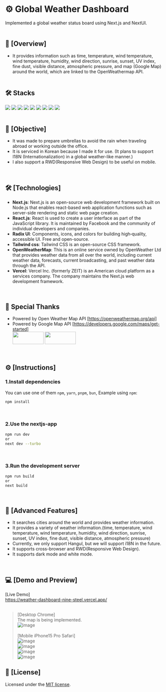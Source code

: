 # ⚙️ Global Weather Dashboard <br/>
 Implemented a global weather status board using Next.js and NextUI.
<br/>
<br/>

## 📢 [Overview]
- It provides information such as time, temperature, wind temperature, wind temperature, humidity, wind direction, sunrise, sunset, UV index, fine dust, visible distance, atmospheric pressure, and map (Google Map) around the world, which are linked to the OpenWeathermap API.
<br/><br/>

## 🛠️ Stacks
<img src="https://img.shields.io/badge/Next.js-000000?logo=Next.js&logoColor=white"/> <img src="https://img.shields.io/badge/React.js-%2320232a.svg?&logo=react&logoColor=%2361DAFB"/> <img src="https://img.shields.io/badge/radix%20ui-161618.svg?logo=radix-ui&logoColor=white" /> <img src="https://img.shields.io/badge/Tailwind CSS-06B6D4?logo=Tailwind CSS&logoColor=white"/> <img src="https://img.shields.io/badge/typescript-%23007ACC.svg?logo=typescript&logoColor=white"/> <img src="https://img.shields.io/badge/javascript-%23323330.svg?&logo=javascript&logoColor=%23F7DF1E"/> <img src="https://img.shields.io/badge/html5-%23E34F26.svg?&logo=html5&logoColor=white" /> <img src="https://img.shields.io/badge/CSS3-1572B6?logo=css3&logoColor=white"/> <img src="https://img.shields.io/badge/Vercel-000000?logo=Vercel&logoColor=white"/> <br/><br/>

## 🚩 [Objective]
- It was made to prepare umbrellas to avoid the rain when traveling abroad or working outside the office.
- It is serviced in Korean because I made it for use. (It plans to support I18N (Internationalization) in a global weather-like manner.)
- I also support a RWD(Responsive Web Design) to be useful on mobile.
<br/>

## 🛠️ [Technologies]
- **Next.js**: Next.js is an open-source web development framework built on Node.js that enables react-based web application functions such as server-side rendering and static web page creation.
- **React.js**: React is used to create a user interface as part of the JavaScript library. It is maintained by Facebook and the community of individual developers and companies.
- **Radix UI**: Components, icons, and colors for building high‑quality, accessible UI. Free and open-source.
- **Tailwind css**: Tailwind CSS is an open-source CSS framework.
- **OpenWeatherMap**: This is an online service owned by OpenWeather Ltd that provides weather data from all over the world, including current weather data, forecasts, current broadcasting, and past weather data through the API.
- **Vercel**: Vercel Inc. (formerly ZEIT) is an American cloud platform as a services company. The company maintains the Next.js web development framework.
<br/>

## 🙏 Special Thanks
- Powered by Open Weather Map API [https://openweathermap.org/api] <br/>
- Powered by Google Map API [https://developers.google.com/maps/get-started] <br/>
<img src="https://github.com/user-attachments/assets/9cbeb288-559d-4334-a3f5-3391a6ad8f3f" width=100 height=40 /> <img src="https://github.com/user-attachments/assets/8e51300c-c827-4ac0-98ee-c5eda5373bc4" width=100 height=40 />
<br/>

## ⚙️ [Instructions]

### 1.Install dependencies
You can use one of them `npm`, `yarn`, `pnpm`, `bun`, Example using `npm`:
```bash
npm install
```
<br/>

### 2.Use the nextjs-app

```bash
npm run dev
or
next dev --turbo
```
<br/>

### 3.Run the development server

```bash
npm run build
or
next build
```
<br/>

## 📌 [Advanced Features]
* It searches cities around the world and provides weather information. <br/>
* It provides a variety of weather information.(time, temperature, wind temperature, wind temperature, humidity, wind direction, sunrise, sunset, UV index, fine dust, visible distance, atmospheric pressure)
* Currently, we only support Hangul, but we will support i18N in the future.
* It supports cross-browser and RWD(Responsive Web Design).
* It supports dark mode and white mode.
<br/>

## 💻 [Demo and Preview]
[Live Demo] <br/>
https://weather-dashboard-nine-steel.vercel.app/ <br/><br/>

>
> [Desktop Chrome] <br/>
> The map is being implemented. <br/>
> ![image](https://github.com/user-attachments/assets/03ea259e-36cb-44d8-ad7b-1894dad51e13) <br/><br/>
> [Mobile iPhone15 Pro Safari] <br/>
> ![image](https://github.com/user-attachments/assets/bf190269-6919-4940-9c0f-0e1891315dde) <br/>
> ![image](https://github.com/user-attachments/assets/7fa8bcd6-1ebf-4eaa-98c3-ff88f29c1dd2) <br/>
> ![image](https://github.com/user-attachments/assets/58a81d7a-fe35-4331-a983-3f73aecf20db) <br/>
> ![image](https://github.com/user-attachments/assets/cbd544e4-55d3-4e02-90a0-9fa03c2cd4d8) <br/>
>

## 🔑 [License]
Licensed under the [MIT license](https://github.com/nextui-org/next-app-template/blob/main/LICENSE).

<br/>
<br/>
